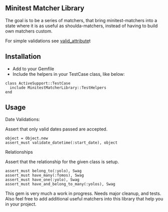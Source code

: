 Minitest Matcher Library
------------------------

The goal is to be a series of matchers, that bring minitest-matchers into a state where it is as useful as shoulda-matchers, instead of having to build own matchers custom.

For simple validations see [valid_attribute](https://github.com/bcardarella/valid_attribute)t 

Installation
-----------

* Add to your Gemfile
* Include the helpers in your TestCase class, like below:

```
class ActiveSupport::TestCase
  include MinitestMatcherLibrary::TestHelpers
end
```

Usage
-----


Date Validations:

Assert that only valid dates passed are accepted.

```
object = Object.new
assert_must validate_datetime(:start_date), object
```


Relationships

Assert that the relationship for the given class is setup.

```
assert_must belong_to(:yolo), Swag
assert_must have_many(:fomos), Swag
assert_must have_one(:yolo), Swag
assert_must have_and_belong_to_many(:yolos), Swag
```



This gem is very much a work in progress.  Needs major cleanup, and tests.  Also feel free to add additional useful matchers into this library that help you in your project.
